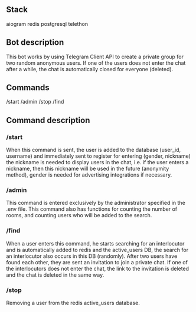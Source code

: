 ## Stack

aiogram redis postgresql telethon 

## Bot description

This bot works by using Telegram Client API to create a private group for two random anonymous users. If one of the users does not enter the chat after a while, the chat is automatically closed for everyone (deleted).

## Commands

/start /admin /stop /find

## Command description
### /start

When this command is sent, the user is added to the database (user_id, username) and immediately sent to register for entering (gender, nickname) the nickname is needed to display users in the chat, i.e. if the user enters a nickname, then this nickname will be used in the future (anonymity method), gender is needed for advertising integrations if necessary.

### /admin

This command is entered exclusively by the administrator specified in the .env file. This command also has functions for counting the number of rooms, and counting users who will be added to the search.

### /find

When a user enters this command, he starts searching for an interlocutor and is automatically added to redis and the active_users DB, the search for an interlocutor also occurs in this DB (randomly). After two users have found each other, they are sent an invitation to join a private chat. If one of the interlocutors does not enter the chat, the link to the invitation is deleted and the chat is deleted in the same way.

### /stop

Removing a user from the redis active_users database.
